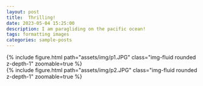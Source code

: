 ```yaml
---
layout: post
title:  Thrilling!
date: 2023-05-04 15:25:00
description: I am paragliding on the pacific ocean!
tags: formatting images
categories: sample-posts
---
```

<div class="row mt-3">
    <div class="col-sm mt-3 mt-md-0">
        {% include figure.html path="assets/img/p1.JPG" class="img-fluid rounded z-depth-1" zoomable=true %}
    </div>
    <div class="col-sm mt-3 mt-md-0">
        {% include figure.html path="assets/img/p2.JPG" class="img-fluid rounded z-depth-1" zoomable=true %}
    </div>
</div>
